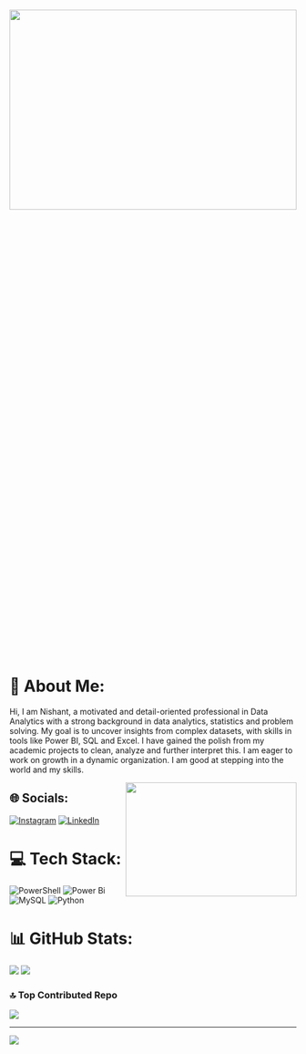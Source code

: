 
# 
<img src="https://github.com/user-attachments/assets/5a1d0ca0-f671-41f4-91de-5b5731b8e44e" align="right"  width="100%" height="30%">  


 

# 💫 About Me:
Hi, I am Nishant, a motivated and detail-oriented professional in Data Analytics with a strong background in data analytics, statistics and problem solving. My goal is to uncover insights from complex datasets, with skills in tools like Power BI, SQL and Excel. I have gained the polish from my academic projects to clean, analyze and further interpret this. I am eager to work on growth in a dynamic organization. I am good at stepping into the world and my skills.

 <img src="https://github.com/user-attachments/assets/c407bc1c-525c-4a2d-be67-3e671c68a2df" align="right"  width="300" height="200">  

## 🌐 Socials:
[![Instagram](https://img.shields.io/badge/Instagram-%23E4405F.svg?logo=Instagram&logoColor=white)](https://instagram.com/n_i_s_h_a_n_t__p_a_t_i_l) [![LinkedIn](https://img.shields.io/badge/LinkedIn-%230077B5.svg?logo=linkedin&logoColor=white)](https://linkedin.com/in/nishant-patil-a1334a32a/) 

# 💻 Tech Stack:
![PowerShell](https://img.shields.io/badge/PowerShell-%235391FE.svg?style=plastic&logo=powershell&logoColor=white) ![Power Bi](https://img.shields.io/badge/power_bi-F2C811?style=plastic&logo=powerbi&logoColor=black) ![MySQL](https://img.shields.io/badge/mysql-4479A1.svg?style=plastic&logo=mysql&logoColor=white) ![Python](https://img.shields.io/badge/python-3670A0?style=plastic&logo=python&logoColor=ffdd54)
# 📊 GitHub Stats:
![](https://github-readme-stats.vercel.app/api?username=Nishantpatil27&theme=cobalt&hide_border=false&include_all_commits=true&count_private=true) 
![](https://github-readme-streak-stats.herokuapp.com/?user=Nishantpatil27&theme=cobalt&hide_border=false)<br/>
<!-- ![](https://github-readme-stats.vercel.app/api/top-langs/?username=Nishantpatil27&theme=cobalt&hide_border=false&include_all_commits=true&count_private=true&layout=compact)-->

### 🔝 Top Contributed Repo
![](https://github-contributor-stats.vercel.app/api?username=Nishantpatil27&limit=5&theme=codeSTACKr&combine_all_yearly_contributions=true)

---
[![](https://visitcount.itsvg.in/api?id=Nishantpatil27&icon=1&color=0)](https://visitcount.itsvg.in)

